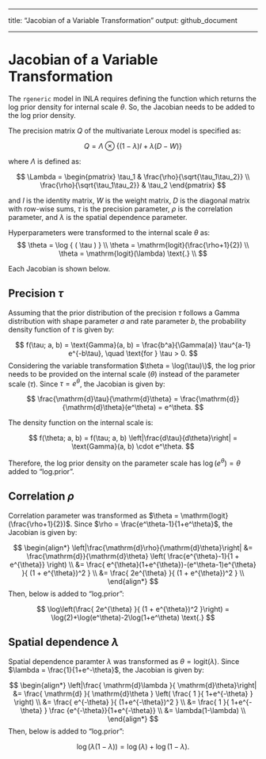 ------------------------------------------------------------------------

title: “Jacobian of a Variable Transformation” output: github_document

------------------------------------------------------------------------

# Jacobian of a Variable Transformation

The `rgeneric` model in INLA requires defining the function which
returns the log prior density for internal scale $\theta$. So, the
Jacobian needs to be added to the log prior density.

The precision matrix $Q$ of the multivariate Leroux model is specified
as:

$$
Q=\Lambda\otimes\{(1-\lambda)I+\lambda(D-W)\}
$$

where $\Lambda$ is defined as:

$$
\Lambda =
\begin{pmatrix}
\tau_1 & \frac{\rho}{\sqrt{\tau_1\tau_2}} \\
\frac{\rho}{\sqrt{\tau_1\tau_2}} & \tau_2
\end{pmatrix}
$$

and $I$ is the identity matrix, $W$ is the weight matrix, $D$ is the
diagonal matrix with row-wise sums, $\tau$ is the precision parameter,
$\rho$ is the correlation parameter, and $\lambda$ is the spatial
dependence parameter.

Hyperparameters were transformed to the internal scale $\theta$ as: $$
\theta = \log { ( \tau ) } \\
\theta = \mathrm{logit}(\frac{\rho+1}{2}) \\
\theta = \mathrm{logit}(\lambda) \text{.} \\
$$

Each Jacobian is shown below.

## Precision $\tau$

Assuming that the prior distribution of the precision $\tau$ follows a
Gamma distribution with shape parameter $a$ and rate parameter $b$, the
probability density function of $\tau$ is given by:

$$
f(\tau; a, b) = \text{Gamma}(a, b) = \frac{b^a}{\Gamma(a)} \tau^{a-1} e^{-b\tau}, \quad \text{for } \tau > 0.
$$ Considering the variable transformation $\theta = \log(\tau)\)$, the
log prior needs to be provided on the internal scale ($\theta$) instead
of the parameter scale ($\tau$). Since $\tau = e^\theta$, the Jacobian
is given by:

$$
\frac{\mathrm{d}\tau}{\mathrm{d}\theta} = \frac{\mathrm{d}}{\mathrm{d}\theta}(e^\theta) = e^\theta.
$$

The density function on the internal scale is:

$$
f(\theta; a, b) = f(\tau; a, b) \left|\frac{d\tau}{d\theta}\right| = \text{Gamma}(a, b) \cdot e^\theta.
$$

Therefore, the log prior density on the parameter scale has
$\log(e^\theta) = \theta$ added to “log.prior”.

## Correlation $\rho$

Correlation parameter was transformed as
$\theta = \mathrm{logit}(\frac{\rho+1}{2})$. Since
$\rho = \frac{e^\theta-1}{1+e^\theta}$, the Jacobian is given by:

$$
\begin{align*}
\left|\frac{\mathrm{d}\rho}{\mathrm{d}\theta}\right| &= 
\frac{\mathrm{d}}{\mathrm{d}\theta} \left( \frac{e^{\theta}-1}{1 + e^{\theta}} \right) \\
&=  \frac{ e^{\theta}(1+e^{\theta})-(e^\theta-1)e^{\theta} }{ (1 + e^{\theta})^2 } \\
&=  \frac{ 2e^{\theta} }{ (1 + e^{\theta})^2 } \\
\end{align*}
$$ Then, below is added to “log.prior”:

$$
\log\left(\frac{ 2e^{\theta} }{ (1 + e^{\theta})^2 }\right) = 
\log(2)+\log(e^\theta)-2\log(1+e^\theta) \text{.}
$$

## Spatial dependence $\lambda$

Spatial dependence paramter $\lambda$ was transformed as
$\theta = \mathrm{logit}(\lambda)$. Since
$\lambda = \frac{1}{1+e^-\theta}$, the Jacobian is given by:

$$
\begin{align*}
\left|\frac{ \mathrm{d}\lambda }{ \mathrm{d}\theta}\right| &= 
\frac{ \mathrm{d} }{ \mathrm{d}\theta } \left( \frac{ 1 }{ 1+e^{-\theta} } \right) \\
&= \frac{ e^{-\theta} }{ (1+e^{-\theta})^2 } \\
&= \frac{ 1 }{ 1+e^{-\theta} } \frac {e^{-\theta}}{1+e^{-\theta}}     \\
&= \lambda(1-\lambda) \\
\end{align*}
$$ Then, below is added to “log.prior”:

$$
\log\left(\lambda(1-\lambda)\right) = 
\log(\lambda)+\log(1-\lambda) \text{.}
$$
